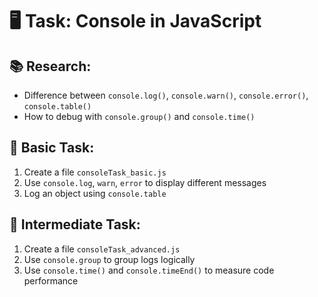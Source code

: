 # 🖥️ Task: Console in JavaScript

## 📚 Research:
- Difference between `console.log()`, `console.warn()`, `console.error()`, `console.table()`
- How to debug with `console.group()` and `console.time()`

## 🐣 Basic Task:
1. Create a file `consoleTask_basic.js`
2. Use `console.log`, `warn`, `error` to display different messages
3. Log an object using `console.table`

## 🚀 Intermediate Task:
1. Create a file `consoleTask_advanced.js`
2. Use `console.group` to group logs logically
3. Use `console.time()` and `console.timeEnd()` to measure code performance
